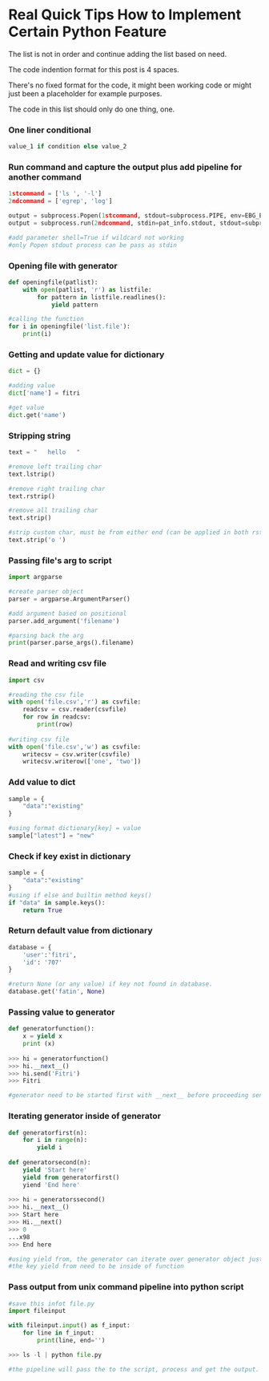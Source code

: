 # Real Quick Tips How to Implement Certain Python Feature
The list is not in order and continue adding the list based on need.

The code indention format for this post is 4 spaces.

There's no fixed format for the code, it might been working code or might just been a placeholder for example purposes.

The code in this list should only do one thing, one.

### One liner conditional 
```python
value_1 if condition else value_2
```

### Run command and capture the output plus add pipeline for another command
```python
1stcommand = ['ls ', '-l']
2ndcommand = ['egrep', 'log']

output = subprocess.Popen(1stcommand, stdout=subprocess.PIPE, env=EBG_ENV)
output = subprocess.run(2ndcommand, stdin=pat_info.stdout, stdout=subprocess.PIPE)

#add parameter shell=True if wildcard not working
#only Popen stdout process can be pass as stdin
```

### Opening file with generator
```python
def openingfile(patlist):
    with open(patlist, 'r') as listfile:
        for pattern in listfile.readlines():
            yield pattern

#calling the function
for i in openingfile('list.file'):
    print(i)
```

### Getting and update value for dictionary
```python
dict = {}

#adding value
dict['name'] = fitri

#get value
dict.get('name')
```

### Stripping string
```python
text = "   hello   "

#remove left trailing char
text.lstrip()

#remove right trailing char
text.rstrip()

#remove all trailing char
text.strip()

#strip custom char, must be from either end (can be applied in both rstrip and lstrip)
text.strip('o ')
```
### Passing file's arg to script
```python
import argparse

#create parser object
parser = argparse.ArgumentParser()

#add argument based on positional
parser.add_argument('filename')

#parsing back the arg
print(parser.parse_args().filename)
```
### Read and writing csv file
```python
import csv

#reading the csv file
with open('file.csv','r') as csvfile:
    readcsv = csv.reader(csvfile)
    for row in readcsv:
        print(row)
        
#writing csv file
with open('file.csv','w') as csvfile:
    writecsv = csv.writer(csvfile)
    writecsv.writerow(['one', 'two'])
```
### Add value to dict
```python
sample = {
    "data":"existing"
}

#using format dictionary[key] = value
sample["latest"] = "new"
```
### Check if key exist in dictionary
```python
sample = {
    "data":"existing"
}
#using if else and builtin method keys()
if "data" in sample.keys():
    return True
```
### Return default value from dictionary
```python
database = {
    'user':'fitri',
    'id': '707'
}

#return None (or any value) if key not found in database.
database.get('fatin', None)

```
### Passing value to generator
```python
def generatorfunction():
    x = yield x
    print (x)
    
>>> hi = generatorfunction()
>>> hi.__next__()
>>> hi.send('Fitri')
>>> Fitri

#generator need to be started first with __next__ before proceeding sending the datatypes.

```
### Iterating generator inside of generator
```python
def generatorfirst(n):
    for i in range(n):
        yield i 
        
def generatorsecond(n):
    yield 'Start here'
    yield from generatorfirst()
    yiend 'End here'
    
>>> hi = generatorssecond()
>>> hi.__next__()
>>> Start here
>>> Hi.__next()
>>> 0
...x98
>>> End here

#using yield from, the generator can iterate over generator object just like loop
#the key yield from need to be inside of function

```
### Pass output from unix command pipeline into python script
```python
#save this infot file.py
import fileinput

with fileinput.input() as f_input:
    for line in f_input:
        print(line, end='')

>>> ls -l | python file.py

#the pipeline will pass the to the script, process and get the output.
```
        
  
  
  
  
  
  
  
  
  
  
  
  
  
  
  
  
  
  
  
  
  
  
  
  
  
  
  
  
  
  
  
  
  
  
  
  
  
  
  
  
